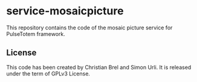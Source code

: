 # service-mosaicpicture

This repository contains the code of the mosaic picture service for PulseTotem framework.

## License

This code has been created by Christian Brel and Simon Urli. It is released under the term of GPLv3 License.

